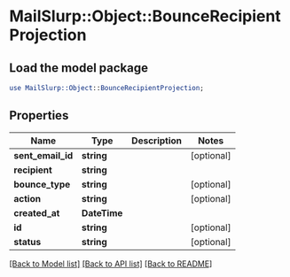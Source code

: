 # MailSlurp::Object::BounceRecipientProjection

## Load the model package
```perl
use MailSlurp::Object::BounceRecipientProjection;
```

## Properties
Name | Type | Description | Notes
------------ | ------------- | ------------- | -------------
**sent_email_id** | **string** |  | [optional] 
**recipient** | **string** |  | 
**bounce_type** | **string** |  | [optional] 
**action** | **string** |  | [optional] 
**created_at** | **DateTime** |  | 
**id** | **string** |  | [optional] 
**status** | **string** |  | [optional] 

[[Back to Model list]](../README#documentation-for-models) [[Back to API list]](../README#documentation-for-api-endpoints) [[Back to README]](../README)


